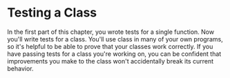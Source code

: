 # Testing a Class

In the first part of this chapter, you wrote tests for a single function. Now you'll write tests for a class. You'll use class in many of your own programs, so it's helpful to be able to prove that your classes work correctly. If you have passing tests for a class you're working on, you can be confident that improvements you make to the class won't accidentally break its current behavior.